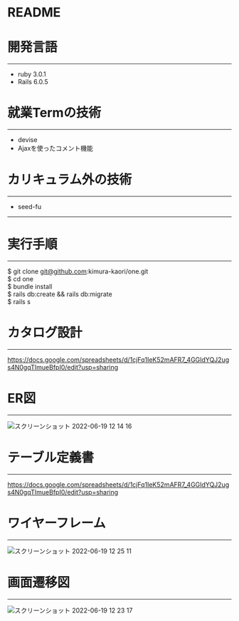 # README

# 開発言語
---
* ruby 3.0.1
* Rails 6.0.5
# 就業Termの技術
---
* devise
* Ajaxを使ったコメント機能
# カリキュラム外の技術
---
* seed-fu
---
# 実行手順
---
$ git clone git@github.com:kimura-kaori/one.git  
$ cd one  
$ bundle install  
$ rails db:create && rails db:migrate  
$ rails s

# カタログ設計
---
https://docs.google.com/spreadsheets/d/1cjFq1IeK52mAFR7_4GGIdYQJ2ugs4N0gqTImueBfpI0/edit?usp=sharing
# ER図
---
![スクリーンショット 2022-06-19 12 14 16](https://user-images.githubusercontent.com/100666326/174464372-3fc0a24d-68ac-442d-8a55-50498e30c5e7.png)

# テーブル定義書
---
https://docs.google.com/spreadsheets/d/1cjFq1IeK52mAFR7_4GGIdYQJ2ugs4N0gqTImueBfpI0/edit?usp=sharing
# ワイヤーフレーム
---
![スクリーンショット 2022-06-19 12 25 11](https://user-images.githubusercontent.com/100666326/174464577-603f374b-e539-4f9d-962f-69a099db4bd7.png)
# 画面遷移図
---
![スクリーンショット 2022-06-19 12 23 17](https://user-images.githubusercontent.com/100666326/174464564-a26f9ce0-d449-4ea3-9637-e7abdb6e6574.png)
